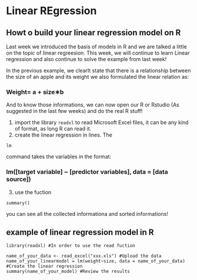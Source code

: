 # Linear REgression
## Howt o build your linear regression model on R
Last week we introduced the basis of models in R and we are talked a little on the topic of linear regreesion.
This week, we will continue to learn Linear regression and also continue to solve the example from last week!

In the previous example, we clearlt state that there is a relationship between the size of an apple and its weight
we also formulated the linear relation as:
### Weight= a + size∗b

And to know those informations, we can now open our R or Rstudio (As suggested in the last few weeks) and do the real R stuff!

1. import the library 
```readxl``` 
to read Microsoft Excel files, it can be any kind of format, as long R can read it. 
2. create the linear regression in lines. The 
```
lm
```
command takes the variables in the format: 
### lm([target variable] ~ [predictor variables], data = [data source])
3. use the fuction 
```
summary()
```
you can see all the collected informationa and sorted informations!

## example of linear regression model in R
```
library(readxl) #In order to use the read fuction

name_of_your_data <- read_excel("xxx.xls") #Upload the data
name_of_your_linearmodel = lm(weight~size, data = name_of_your_data) #Create the linear regression
summary(name_of_your_model) #Review the results
```

